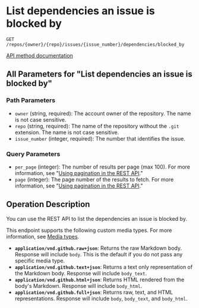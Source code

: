 # List dependencies an issue is blocked by

`GET /repos/{owner}/{repo}/issues/{issue_number}/dependencies/blocked_by`

[API method documentation](https://docs.github.com/rest/issues/issue-dependencies#list-dependencies-an-issue-is-blocked-by)

## All Parameters for "List dependencies an issue is blocked by"

### Path Parameters

- `owner` (string, required): The account owner of the repository. The name is not case sensitive.
- `repo` (string, required): The name of the repository without the `.git` extension. The name is not case sensitive.
- `issue_number` (integer, required): The number that identifies the issue.
### Query Parameters

- `per_page` (integer): The number of results per page (max 100). For more information, see "[Using pagination in the REST API](https://docs.github.com/rest/using-the-rest-api/using-pagination-in-the-rest-api)."
- `page` (integer): The page number of the results to fetch. For more information, see "[Using pagination in the REST API](https://docs.github.com/rest/using-the-rest-api/using-pagination-in-the-rest-api)."

## Operation Description

You can use the REST API to list the dependencies an issue is blocked by.

This endpoint supports the following custom media types. For more information, see [Media types](https://docs.github.com/rest/using-the-rest-api/getting-started-with-the-rest-api#media-types).

- **`application/vnd.github.raw+json`**: Returns the raw Markdown body. Response will include `body`. This is the default if you do not pass any specific media type.
- **`application/vnd.github.text+json`**: Returns a text only representation of the Markdown body. Response will include `body_text`.
- **`application/vnd.github.html+json`**: Returns HTML rendered from the body's Markdown. Response will include `body_html`.
- **`application/vnd.github.full+json`**: Returns raw, text, and HTML representations. Response will include `body`, `body_text`, and `body_html`.
